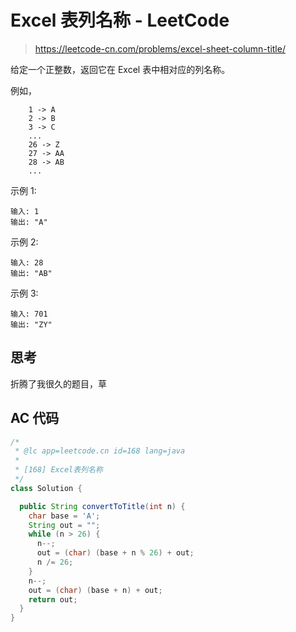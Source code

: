 # Excel 表列名称 - LeetCode

> https://leetcode-cn.com/problems/excel-sheet-column-title/

给定一个正整数，返回它在 Excel 表中相对应的列名称。

例如，

```
    1 -> A
    2 -> B
    3 -> C
    ...
    26 -> Z
    27 -> AA
    28 -> AB
    ...
```

示例 1:

```
输入: 1
输出: "A"
```

示例 2:

```
输入: 28
输出: "AB"
```

示例 3:

```
输入: 701
输出: "ZY"
```

## 思考

折腾了我很久的题目，草

## AC 代码

```java
/*
 * @lc app=leetcode.cn id=168 lang=java
 *
 * [168] Excel表列名称
 */
class Solution {

  public String convertToTitle(int n) {
    char base = 'A';
    String out = "";
    while (n > 26) {
      n--;
      out = (char) (base + n % 26) + out;
      n /= 26;
    }
    n--;
    out = (char) (base + n) + out;
    return out;
  }
}

```

